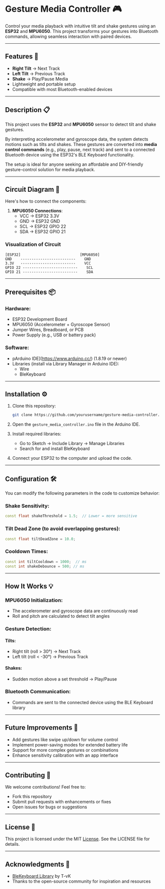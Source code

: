 # Gesture Media Controller 🎮

Control your media playback with intuitive tilt and shake gestures using an **ESP32** and **MPU6050**. This project transforms your gestures into Bluetooth commands, allowing seamless interaction with paired devices.

---

## Features 🚀
- **Right Tilt** → Next Track  
- **Left Tilt** → Previous Track  
- **Shake** → Play/Pause Media  
- Lightweight and portable setup
- Compatible with most Bluetooth-enabled devices

---

## Description 📋
This project uses the **ESP32** and **MPU6050** sensor to detect tilt and shake gestures.

By interpreting accelerometer and gyroscope data, the system detects motions such as tilts and shakes. These gestures are converted into **media control commands** (e.g., play, pause, next track) and sent to a connected Bluetooth device using the ESP32's BLE Keyboard functionality.

The setup is ideal for anyone seeking an affordable and DIY-friendly gesture-control solution for media playback.

---

## Circuit Diagram 📐
Here's how to connect the components:

1. **MPU6050 Connections**:  
   - VCC → ESP32 3.3V  
   - GND → ESP32 GND  
   - SCL → ESP32 GPIO 22  
   - SDA → ESP32 GPIO 21    

### Visualization of Circuit  
```plaintext
[ESP32]                           [MPU6050]
GND    -------------------------    GND
3.3V   -------------------------    VCC
GPIO 22 -------------------------    SCL
GPIO 21 -------------------------    SDA
```

---

## Prerequisites 📦

### Hardware:
- ESP32 Development Board
- MPU6050 (Accelerometer + Gyroscope Sensor)
- Jumper Wires, Breadboard, or PCB
- Power Supply (e.g., USB or battery pack)

### Software:
- pArduino IDE](https://www.arduino.cc/) (1.8.19 or newer)
- Libraries (install via Library Manager in Arduino IDE):
  - Wire
  - BleKeyboard

---

## Installation ⚙️

1. Clone this repository:
   ```bash
   git clone https://github.com/yourusername/gesture-media-controller.git
   ```

2. Open the `gesture_media_controller.ino` file in the Arduino IDE.

3. Install required libraries:
   - Go to Sketch → Include Library → Manage Libraries
   - Search for and install BleKeyboard

4. Connect your ESP32 to the computer and upload the code.

---

## Configuration 🛠️

You can modify the following parameters in the code to customize behavior:

### Shake Sensitivity:
```cpp
const float shakeThreshold = 1.5;  // Lower = more sensitive
```

### Tilt Dead Zone (to avoid overlapping gestures):
```cpp
const float tiltDeadZone = 10.0;
```

### Cooldown Times:
```cpp
const int tiltCooldown = 1000;  // ms
const int shakeDebounce = 500; // ms
```

---

## How It Works 💡

### MPU6050 Initialization:
- The accelerometer and gyroscope data are continuously read
- Roll and pitch are calculated to detect tilt angles

### Gesture Detection:
#### Tilts:
- Right tilt (roll > 30°) → Next Track
- Left tilt (roll < -30°) → Previous Track

#### Shakes:
- Sudden motion above a set threshold → Play/Pause

### Bluetooth Communication:
- Commands are sent to the connected device using the BLE Keyboard library

---

## Future Improvements 🔮
- Add gestures like swipe up/down for volume control
- Implement power-saving modes for extended battery life
- Support for more complex gestures or combinations
- Enhance sensitivity calibration with an app interface

---

## Contributing 🤝
We welcome contributions! Feel free to:
- Fork this repository
- Submit pull requests with enhancements or fixes
- Open issues for bugs or suggestions

---

## License 📜
This project is licensed under the MIT [License](https://github.com/VardanRattan/gesture-media-controller/blob/main/LICENSE). See the LICENSE file for details.

---

## Acknowledgments 🙌
- [BleKeyboard Library](https://github.com/T-vK/ESP32-BLE-Keyboard) by T-vK
- Thanks to the open-source community for inspiration and resources
